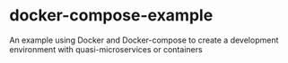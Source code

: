 # docker-compose-example
An example using Docker and Docker-compose to create a development environment with quasi-microservices or containers
